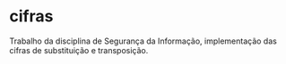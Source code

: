 # cifras
Trabalho da disciplina de Segurança da Informação, implementação das cifras de substituição e transposição.
